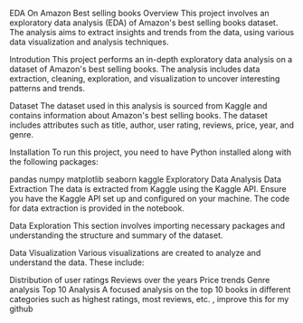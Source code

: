 EDA On Amazon Best selling books
Overview
This project involves an exploratory data analysis (EDA) of Amazon's best selling books dataset. The analysis aims to extract insights and trends from the data, using various data visualization and analysis techniques.

Introdution
This project performs an in-depth exploratory data analysis on a dataset of Amazon's best selling books. The analysis includes data extraction, cleaning, exploration, and visualization to uncover interesting patterns and trends.

Dataset
The dataset used in this analysis is sourced from Kaggle and contains information about Amazon's best selling books. The dataset includes attributes such as title, author, user rating, reviews, price, year, and genre.

Installation
To run this project, you need to have Python installed along with the following packages:

pandas
numpy
matplotlib
seaborn
kaggle
Exploratory Data Analysis
Data Extraction
The data is extracted from Kaggle using the Kaggle API. Ensure you have the Kaggle API set up and configured on your machine. The code for data extraction is provided in the notebook.

Data Exploration
This section involves importing necessary packages and understanding the structure and summary of the dataset.

Data Visualization
Various visualizations are created to analyze and understand the data. These include:

Distribution of user ratings
Reviews over the years
Price trends
Genre analysis
Top 10 Analysis
A focused analysis on the top 10 books in different categories such as highest ratings, most reviews, etc. , improve this for my github
